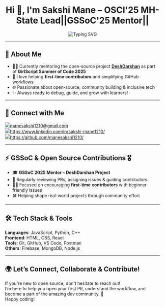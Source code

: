 <h1 align="center">Hi 👋, I'm Sakshi Mane – OSCI'25 MH-State Lead||GSSoC'25 Mentor||</h1>

<p align="center">
  <img src="https://readme-typing-svg.herokuapp.com?font=Fira+Code&size=22&pause=1000&color=F76B8A&center=true&vCenter=true&width=435&lines=Open+Source+Enthusiast;GSSoC'25+Mentor;Helping+New+Contributors+Grow;Lifelong+Learner+%F0%9F%92%AB" alt="Typing SVG" />
</p>

---

## 🌟 About Me

- 🧑‍🏫 Currently mentoring the open-source project **[DeshDarshan](https://github.com/sampadatiwari30/DeshDarshan)** as part of **GirlScript Summer of Code 2025**
- 💬 I love helping **first-time contributors** and simplifying GitHub workflows
- 🌐 Passionate about open-source, community building & inclusive tech
- ✨ Always ready to debug, guide, and grow with learners!

---

## 📩 Connect with Me

<p>
  <a href="mailto:your-email@example.com"><img src="https://img.shields.io/badge/Email-%23D14836.svg?&style=for-the-badge&logo=gmail&logoColor=white"/>manesakshi1210@gmail.com </a>
  <br><a href="https://linkedin.com/in/your-profile"><img src="https://img.shields.io/badge/LinkedIn-%230077B5.svg?&style=for-the-badge&logo=linkedin&logoColor=white" />https://www.linkedin.com/in/sakshi-mane1210/</a><br>
  <a href="https://github.com/yourgithub"><img src="https://img.shields.io/badge/GitHub-%23121011.svg?&style=for-the-badge&logo=github&logoColor=white" />https://github.com/manesakshi1210/</a>
</p>

---

## ⚡ GSSoC & Open Source Contributions 🎖️

- 🎓 **GSSoC 2025 Mentor – DeshDarshan Project**
- 🔄 Regularly reviewing PRs, assigning issues & guiding contributors
- 👩‍💻 Focused on encouraging **first-time contributors** with beginner-friendly issues
- 🛠️ Helping shape real-world projects through community effort

---

## 🛠️ Tech Stack & Tools

**Languages**: JavaScript, Python, C++  
**Frontend**: HTML, CSS, React  
**Tools**: Git, GitHub, VS Code, Postman  
**Others**: Firebase, MongoDB, Node.js

---

## 🌍 Let’s Connect, Collaborate & Contribute!

If you're new to open source, don't hesitate to reach out!  
I’m here to help you open your first PR, understand the workflow, and become a part of the amazing dev community. 🚀  
Happy coding!

